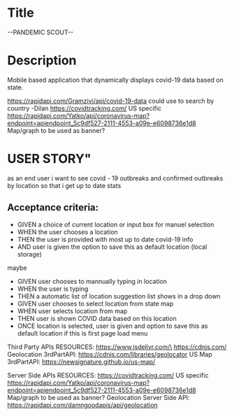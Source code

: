 # Title
--PANDEMIC SCOUT--

# Description
Mobile based application that dynamically displays covid-19 data based on state. 



https://rapidapi.com/Gramzivi/api/covid-19-data  could use to search by country  -Dilan
https://covidtracking.com/   US specific 
https://rapidapi.com/Yatko/api/coronavirus-map?endpoint=apiendpoint_5c9df527-2111-4553-a09e-e6098736e1d8  Map/graph to be used as banner?


# USER STORY"
as an end user
i want to see covid - 19 outbreaks and confirmed outbreaks by location
so that i get up to date stats


## Acceptance criteria:
- GIVEN a choice of current location or input box for manuel selection
- WHEN the user chooses a location
- THEN the user is provided with most up to date covid-19 info
- AND user is given the option to save this as default location (local storage)


maybe
- GIVEN user chooses to mannually typing in location
- WHEN the user is typing
- THEN a automatic list of location suggestion list shows in a drop down 
- GIVEN user chooses to select location from state map
- WHEN user selects location from map
- THEN user is shown COVID data based on this location
- ONCE location is selected, user is given and option to save this as default location if this is first page load
menu


 Third Party APIs RESOURCES:
https://www.jsdelivr.com/\
https://cdnjs.com/
Geolocation 3rdPartAPI: https://cdnjs.com/libraries/geolocator
US Map 3rdPartAPI: https://newsignature.github.io/us-map/

Server Side APIs RESOURCES:
https://covidtracking.com/   US specific 
https://rapidapi.com/Yatko/api/coronavirus-map?endpoint=apiendpoint_5c9df527-2111-4553-a09e-e6098736e1d8  Map/graph to be used as banner?
Geolocation Server Side API: https://rapidapi.com/damngoodapis/api/geolocation
